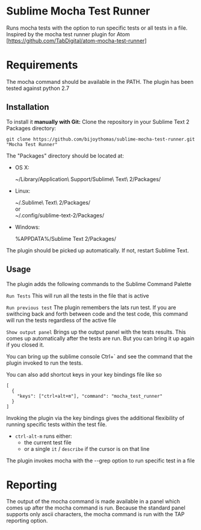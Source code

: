 Sublime Mocha Test Runner
=========================
Runs mocha tests with the option to run specific tests or all tests in a file.
Inspired by the mocha test runner plugin for Atom [https://github.com/TabDigital/atom-mocha-test-runner]

Requirements
============
The mocha command should be available in the PATH. The plugin has been tested against python 2.7

Installation
------------
To install it **manually with Git:** Clone the repository in your Sublime Text 2 Packages directory:

    git clone https://github.com/bijoythomas/sublime-mocha-test-runner.git "Mocha Test Runner"


The "Packages" directory should be located at:

* OS X:

    ~/Library/Application\ Support/Sublime\ Text\ 2/Packages/

* Linux:

    ~/.Sublime\ Text\ 2/Packages/  
    or  
    ~/.config/sublime-text-2/Packages/

* Windows:

    %APPDATA%/Sublime Text 2/Packages/


The plugin should be picked up automatically. If not, restart Sublime Text.

Usage
-----
The plugin adds the following commands to the Sublime Command Palette

```Run Tests```
This will run all the tests in the file that is active

```Run previous test```
The plugin remembers the lats run test. If you are swithcing back and forth between code and the test code, this command will run the tests regardless of the active file

```Show output panel```
Brings up the output panel with the tests results. This comes up automatically after the tests are run. But you can bring it up again if you closed it.

You can bring up the sublime console Ctrl+` and see the command that the plugin invoked to run the tests.

You can also add shortcut keys in your key bindings file like so

```
[
  {
    "keys": ["ctrl+alt+m"], "command": "mocha_test_runner"
  }
]
```
Invoking the plugin via the key bindings gives the additional flexibility of running specific tests within the test file. 
- `ctrl-alt-m` runs either:
  - the current test file
  - or a single `it` / `describe` if the cursor is on that line

The plugin invokes mocha with the --grep option to run specific test in a file

Reporting
=========
The output of the mocha command is made available in a panel which comes up after the mocha command is run. Because the standard panel supports only ascii characters, the mocha command is run with the TAP reporting option.
